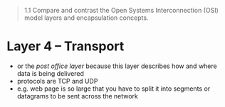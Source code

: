 > 1.1 Compare and contrast the Open Systems Interconnection (OSI) model layers and encapsulation concepts.

# Layer 4 – Transport

- or the *post office layer* because this layer describes how and where data is being delivered 
- protocols are TCP and UDP
- e.g. web page is so large that you have to split it into segments or datagrams to be sent across the network 
